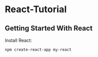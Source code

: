 # React-Tutorial

## Getting Started With React
Install React:
```
npm create-react-app my-react
```
